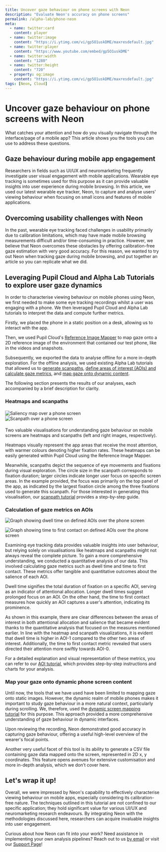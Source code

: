 ```yaml
---
title: Uncover gaze behaviour on phone screens with Neon
description: "Evaluate Neon's accuracy on phone screens"
permalink: /alpha-lab/phone-neon
meta:
  - name: twitter:card
    content: player
  - name: twitter:image
    content: "https://i.ytimg.com/vi/gp5O1uskDME/maxresdefault.jpg"
  - name: twitter:player
    content: "https://www.youtube.com/embed/gp5O1uskDME"
  - name: twitter:width
    content: "1280"
  - name: twitter:height
    content: "720"
  - property: og:image
    content: "https://i.ytimg.com/vi/gp5O1uskDME/maxresdefault.jpg"
tags: [Neon, Cloud]
---
```


<script setup>
import TagLinks from '@components/TagLinks.vue'
</script>

# Uncover gaze behaviour on phone screens with Neon

<TagLinks :tags="$frontmatter.tags" />

<Youtube src="gp5O1uskDME"/>

What catches your attention and how do you visually navigate through the interface/page of a mobile app? This article shows you the tools you can use to address these questions. 

## Gaze behaviour during mobile app engagement

Researchers in fields such as UI/UX and neuromarketing frequently investigate user visual engagement with mobile applications. Wearable eye tracking is sometimes used for this purpose as it can provide valuable insights into user experience during mobile browsing. In this article, we used our latest wearable eye tracker, Neon, to capture and analyse users' viewing behaviour when focusing on small icons and features of mobile applications.

## Overcoming usability challenges with Neon

In the past, wearable eye tracking faced challenges in usability primarily due to calibration limitations, which may have made mobile browsing measurements difficult and/or time-consuming in practice. However, we believe that Neon overcomes these obstacles by offering calibration-free gaze estimation with very good accuracy. For this reason, we wanted to try out Neon when tracking gaze during mobile browsing, and put together an article so you can replicate what we did.

## Leveraging Pupil Cloud and Alpha Lab Tutorials to explore user gaze dynamics

In order to characterise viewing behaviour on mobile phones using Neon, we first needed to make some eye tracking recordings whilst a user was engaging with a phone. We then leveraged Pupil Cloud and Alpha Lab tutorials to interpret the data and compute further metrics.

Firstly, we placed the phone in a static position on a desk, allowing us to interact with the app.

Then, we used Pupil Cloud's [Reference Image Mapper](https://docs.pupil-labs.com/neon/pupil-cloud/enrichments/reference-image-mapper/) to map gaze onto a 2D reference image of the environment that contained our test phone, like in the videos and snapshots.

Subsequently, we exported the data to analyse offline for a more in-depth exploration. For the offline analysis, we used existing Alpha Lab tutorials that allowed us to [generate scanpaths](/scanpath-rim/), [define areas of interest (AOIs) and calculate gaze metrics](/gaze-metrics-in-aois/), and [map gaze onto dynamic content](/map-your-gaze-to-a-2d-screen/).

The following section presents the results of our analyses, each accompanied by a brief description for clarity.

### Heatmaps and scanpaths

<div style="margin-top: 20px;"></div>

<div class="grid grid-cols-2 gap-4">
    <div class="image-column">
        <img src="./1.phone-heatmap.jpeg" alt="Saliency map over a phone screen" class="image">
    </div>
    <div class="image-column">
        <img src="./2.phone-nadia_scanpath.jpeg" alt="Scanpath over a phone screen" class="image">
    </div>
</div>

<div style="margin-bottom: 20px;"></div>

Two valuable visualisations for understanding gaze behaviour on mobile screens are heatmaps and scanpaths (left and right images, respectively).

Heatmaps visually represent the app areas that receive the most attention, with warmer colours denoting higher fixation rates. These heatmaps can be easily generated within Pupil Cloud using the Reference Image Mapper.

Meanwhile, scanpaths depict the sequence of eye movements and fixations during visual exploration. The circle size in the scanpath corresponds to fixation duration; larger circles indicate longer user focus on specific screen areas. In the example provided, the focus was primarily on the top panel of the app, as indicated by the largest fixation circle among the three fixations used to generate this scanpath. For those interested in generating this visualisation, our [scanpath tutorial](/scanpath-rim/) provides a step-by-step guide.

### Calculation of gaze metrics on AOIs

![Graph showing dwell time on defined AOIs over the phone screen](./3.phone-dwell-time.png)

![Graph showing time to first contact on defined AOIs over the phone screen](./4.phone-first-contact.png)

Examining eye tracking data provides valuable insights into user behaviour, but relying solely on visualisations like heatmaps and scanpaths might not always reveal the complete picture. To gain a more comprehensive understanding, we conducted a quantitative analysis of our data. This involved calculating gaze metrics such as dwell time and time to first contact. These metrics offer tangible and quantitative outcomes about the salience of each AOI.

Dwell time signifies the total duration of fixation on a specific AOI, serving as an indicator of attentional allocation. Longer dwell times suggest prolonged focus on an AOI. On the other hand, the time to first contact measures how quickly an AOI captures a user's attention, indicating its prominence. 

As shown in this example, there are clear differences between the areas of interest in both attentional allocation and salience that became evident thanks to the quantitative analysis that focused on the measures mentioned earlier. In line with the heatmap and scanpath visualizations, it is evident that dwell time is higher in AOI-1 compared to the other two areas of interest. Additionally, the time to first contact metric revealed that users directed their attention more swiftly towards AOI-0.

For a detailed explanation and visual representation of these metrics, you can refer to our [AOI tutorial](/gaze-metrics-in-aois/), which provides step-by-step instructions and charts for your analysis.

### Map your gaze onto dynamic phone screen content

<Youtube src="RKrf3YQjzao"/>

Until now, the tools that we have used have been limited to mapping gaze onto static images. However, the dynamic realm of mobile phones makes it important to study gaze behaviour in a more natural context, particularly during scrolling. We, therefore, used the [dynamic screen mapping tutorial](/map-your-gaze-to-a-2d-screen/) for this purpose. This approach provided a more comprehensive understanding of gaze behaviour in dynamic interfaces.

Upon reviewing the recording, Neon demonstrated good accuracy in capturing gaze behaviour, offering a useful high-level overview of the wearer's focal points.

Another very useful facet of this tool is its ability to generate a CSV file containing gaze data mapped onto the screen, represented in 2D x, y coordinates. This feature opens avenues for extensive customisation and more in-depth analysis, which we don’t cover here.

## Let's wrap it up!

Overall, we were impressed by Neon's capability to effectively characterise viewing behaviour on mobile apps, especially considering its calibration-free nature. The techniques outlined in this tutorial are not confined to our specific application; they hold significant value for various UI/UX and neuromarketing research endeavours. By integrating Neon with the methodologies discussed here, researchers can acquire invaluable insights into user engagement.

Curious about how Neon can fit into your work? Need assistance in implementing your own analysis pipelines? Reach out to
us [by email](mailto:info@pupil-labs.com) or visit our [Support Page](https://pupil-labs.com/products/support/)!

<style scoped>
.mcontainer{
  display: flex;
  flex-wrap: wrap;
}
.col-mcontainer{
  flex: 50%;
  padding: 0 4px;
}
@media screen and (min-width: 1025px) and (max-width: 1200px) {
  .col-mcontainer{
    flex: 100%;
  }
}
@media screen and (max-width: 800px) {
    .col-mcontainer{
    flex: 50%;
  }
}
@media screen and (max-width: 400px) {
  .col-mcontainer{
    flex: 100%;
  }
}
</style>
